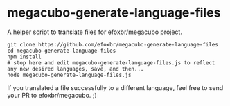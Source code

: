 # megacubo-generate-language-files
A helper script to translate files for efoxbr/megacubo project.

```
git clone https://github.com/efoxbr/megacubo-generate-language-files
cd megacubo-generate-language-files
npm install
# stop here and edit megacubo-generate-language-files.js to reflect any new desired languages, save, and then...
node megacubo-generate-language-files.js
```

If you translated a file successfully to a different language, feel free to send your PR to efoxbr/megacubo. ;)
